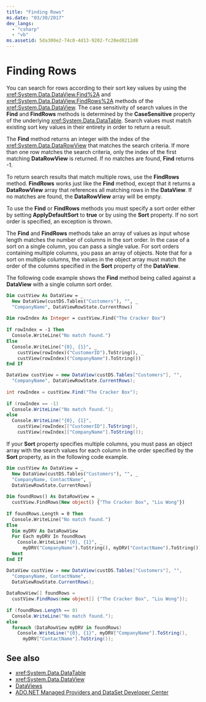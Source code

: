 ```yaml
---
title: "Finding Rows"
ms.date: "03/30/2017"
dev_langs: 
  - "csharp"
  - "vb"
ms.assetid: 5da300e2-74c0-4d13-9202-fc20ed8212d8
---
```

# Finding Rows
You can search for rows according to their sort key values by using the <xref:System.Data.DataView.Find%2A> and <xref:System.Data.DataView.FindRows%2A> methods of the <xref:System.Data.DataView>. The case sensitivity of search values in the **Find** and **FindRows** methods is determined by the **CaseSensitive** property of the underlying <xref:System.Data.DataTable>. Search values must match existing sort key values in their entirety in order to return a result.  
  
 The **Find** method returns an integer with the index of the <xref:System.Data.DataRowView> that matches the search criteria. If more than one row matches the search criteria, only the index of the first matching **DataRowView** is returned. If no matches are found, **Find** returns -1.  
  
 To return search results that match multiple rows, use the **FindRows** method. **FindRows** works just like the **Find** method, except that it returns a **DataRowView** array that references all matching rows in the **DataView**. If no matches are found, the **DataRowView** array will be empty.  
  
 To use the **Find** or **FindRows** methods you must specify a sort order either by setting **ApplyDefaultSort** to **true** or by using the **Sort** property. If no sort order is specified, an exception is thrown.  
  
 The **Find** and **FindRows** methods take an array of values as input whose length matches the number of columns in the sort order. In the case of a sort on a single column, you can pass a single value. For sort orders containing multiple columns, you pass an array of objects. Note that for a sort on multiple columns, the values in the object array must match the order of the columns specified in the **Sort** property of the **DataView**.  
  
 The following code example shows the **Find** method being called against a **DataView** with a single column sort order.  
  
```vb  
Dim custView As DataView = _  
  New DataView(custDS.Tables("Customers"), "", _  
  "CompanyName", DataViewRowState.CurrentRows)  
  
Dim rowIndex As Integer = custView.Find("The Cracker Box")  
  
If rowIndex = -1 Then  
  Console.WriteLine("No match found.")  
Else  
  Console.WriteLine("{0}, {1}", _  
    custView(rowIndex)("CustomerID").ToString(), _  
    custView(rowIndex)("CompanyName").ToString())  
End If  
```  
  
```csharp  
DataView custView = new DataView(custDS.Tables["Customers"], "",   
  "CompanyName", DataViewRowState.CurrentRows);  
  
int rowIndex = custView.Find("The Cracker Box");  
  
if (rowIndex == -1)  
  Console.WriteLine("No match found.");  
else  
  Console.WriteLine("{0}, {1}",  
    custView[rowIndex]["CustomerID"].ToString(),  
    custView[rowIndex]["CompanyName"].ToString());  
```  
  
 If your **Sort** property specifies multiple columns, you must pass an object array with the search values for each column in the order specified by the **Sort** property, as in the following code example.  
  
```vb  
Dim custView As DataView = _  
  New DataView(custDS.Tables("Customers"), "", _  
  "CompanyName, ContactName", _  
  DataViewRowState.CurrentRows)  
  
Dim foundRows() As DataRowView = _  
  custView.FindRows(New object() {"The Cracker Box", "Liu Wong"})  
  
If foundRows.Length = 0 Then  
  Console.WriteLine("No match found.")  
Else  
  Dim myDRV As DataRowView  
  For Each myDRV In foundRows  
    Console.WriteLine("{0}, {1}", _  
      myDRV("CompanyName").ToString(), myDRV("ContactName").ToString())  
  Next  
End If  
```  
  
```csharp  
DataView custView = new DataView(custDS.Tables["Customers"], "",  
  "CompanyName, ContactName",  
  DataViewRowState.CurrentRows);  
  
DataRowView[] foundRows =   
  custView.FindRows(new object[] {"The Cracker Box", "Liu Wong"});  
  
if (foundRows.Length == 0)  
  Console.WriteLine("No match found.");  
else  
  foreach (DataRowView myDRV in foundRows)  
    Console.WriteLine("{0}, {1}", myDRV["CompanyName"].ToString(),   
      myDRV["ContactName"].ToString());  
```  
  
## See also
- <xref:System.Data.DataTable>
- <xref:System.Data.DataView>
- [DataViews](../../../../../docs/framework/data/adonet/dataset-datatable-dataview/dataviews.md)
- [ADO.NET Managed Providers and DataSet Developer Center](https://go.microsoft.com/fwlink/?LinkId=217917)
